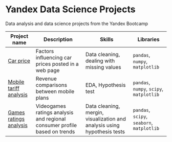 # Yandex Data Science Projects

Data analysis and data science projects from the Yandex Bootcamp

| Project name | Description                                    | Skills              | Libraries      |
|--------------|------------------------------------------------|---------------------|----------------|
| [Car price](https://github.com/jhdezmontero/Yandex_bootcamp_proyects/tree/main/car_price)| Factors influencing car prices posted in a web page | Data cleaning, dealing with missing values| `pandas`, `numpy`, `matplotlib` |
|[Mobile tariff analysis](https://github.com/jhdezmontero/Yandex_bootcamp_proyects/tree/main/mobile_analysis) | Revenue comparisons between mobile plans | EDA, Hypothesis test | `pandas`, `numpy`, `scipy`, `matplotlib` |
|[Games ratings analysis]() | Videogames ratings analysis and regional consumer profile based on trends | Data cleaning, mergin, visualization and analysis using hypothesis tests | `pandas`, `scipy`, `seaborn`, `matplotlib`| 

